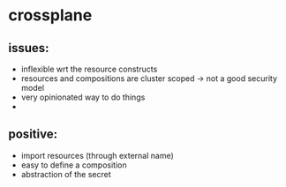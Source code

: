 # crossplane

## issues:

- inflexible wrt the resource constructs
- resources and compositions are cluster scoped -> not a good security model
- very opinionated way to do things
- 


## positive:

- import resources (through external name)
- easy to define a composition
- abstraction of the secret